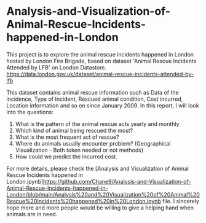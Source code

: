 # Analysis-and-Visualization-of-Animal-Rescue-Incidents-happened-in-London

This project is to explore the animal rescue incidents happened in London hosted by London Fire Brigade, based on dataset 'Animal Rescue Incidents Attended by LFB' on London Datastore. <https://data.london.gov.uk/dataset/animal-rescue-incidents-attended-by-lfb>

This dataset contains animal rescue information such as Data of the incidence, Type of Incident, Rescued animal condition, Cost incurred, Location information and so on since January 2009. In this report, I will look into the questions:
1. What is the pattern of the animal rescue acts yearly and monthly
2. Which kind of animal being rescued the most?
3. What is the most frequent act of rescue?
4. Where do animals usually encounter problem? (Geographical Visualization - Both token needed or not methods)
5. How could we predict the incurred cost.

For more details, please check the [Analysis and Visualization of Animal Rescue Incidents happened in London.ipynb]<https://github.com/Chane9/Analysis-and-Visualization-of-Animal-Rescue-Incidents-happened-in-London/blob/main/Analysis%20and%20Visualization%20of%20Animal%20Rescue%20Incidents%20happened%20in%20London.ipynb> file. I sincerely hope more and more people would be willing to give a helping hand when animals are in need.
